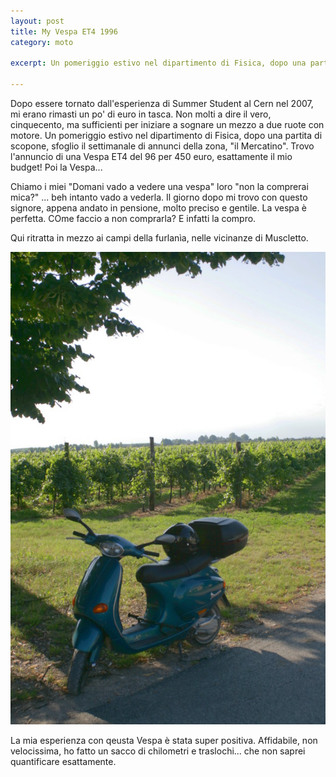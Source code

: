 ```yaml
---
layout: post
title: My Vespa ET4 1996
category: moto

excerpt: Un pomeriggio estivo nel dipartimento di Fisica, dopo una partita di scopone, sfoglio il settimanale di annunci della zona, "il Mercatino". Trovo l'annuncio di una Vespa ET4 del 96 per 450 euro, esattamente il mio budget! Poi la Vespa... 

---
```


Dopo essere tornato dall'esperienza di Summer Student al Cern nel 2007, mi erano rimasti un po' di euro in tasca. Non molti a dire il vero, cinquecento, ma sufficienti per iniziare a sognare un mezzo a due ruote con motore. 
Un pomeriggio estivo nel dipartimento di Fisica, dopo una partita di scopone, sfoglio il settimanale di annunci della zona, "il Mercatino". Trovo l'annuncio di una Vespa ET4 del 96 per 450 euro, esattamente il mio budget! Poi la Vespa... 

Chiamo i miei "Domani vado a vedere una vespa" loro "non la comprerai mica?" ...  beh intanto vado a vederla.
Il giorno dopo mi trovo con questo signore, appena andato in pensione, molto preciso e gentile. La vespa è perfetta. COme faccio a non comprarla? E infatti la compro.

Qui ritratta in mezzo ai campi della furlanìa, nelle vicinanze di Muscletto.

![vespetta](/images/vespetta_muscletto_small.jpg)

La mia esperienza con qeusta Vespa è stata super positiva. Affidabile, non velocissima, ho fatto un sacco di chilometri e traslochi... che non saprei quantificare esattamente. 

